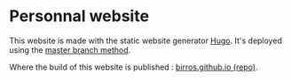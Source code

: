 # Personnal website

This website is made with the static website generator [Hugo]. It's deployed
using the [master branch method].

Where the build of this website is published : [birros.github.io (repo)].

<!--External links and references-->

[Hugo]: https://gohugo.io/
[master branch method]: https://gohugo.io/hosting-and-deployment/hosting-on-github/#deployment-from-your-master-branch
[birros.github.io (repo)]: https://github.com/birros/birros.github.io
